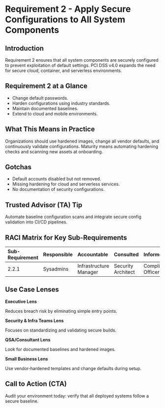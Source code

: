 # Requirement 2 - Apply Secure Configurations to All System Components
## Introduction

Requirement 2 ensures that all system components are securely configured to prevent exploitation of default settings. PCI DSS v4.0 expands the need for secure cloud, container, and serverless environments.

## Requirement 2 at a Glance

- Change default passwords.
- Harden configurations using industry standards.
- Maintain documented baselines.
- Extend to cloud and mobile environments.

## What This Means in Practice

Organizations should use hardened images, change all vendor defaults, and continuously validate configurations. Maturity means automating hardening checks and scanning new assets at onboarding.

## Gotchas

- Default accounts disabled but not removed.
- Missing hardening for cloud and serverless services.
- No documentation of security configurations.

## Trusted Advisor (TA) Tip

Automate baseline configuration scans and integrate secure config validation into CI/CD pipelines.

## RACI Matrix for Key Sub-Requirements

| Sub-Requirement | Responsible | Accountable | Consulted | Informed |
|:----------------|:------------|:-----------|:----------|:--------|
| 2.2.1 | Sysadmins | Infrastructure Manager | Security Architect | Compliance Officer |

## Use Case Lenses

**Executive Lens**

Reduces breach risk by eliminating simple entry points.

**Security & Infra Teams Lens**

Focuses on standardizing and validating secure builds.

**QSA/Consultant Lens**

Look for documented baselines and hardened images.

**Small Business Lens**

Use vendor-hardened templates and change defaults during setup.

## Call to Action (CTA)

Audit your environment today: verify that all deployed systems follow a secure baseline.

